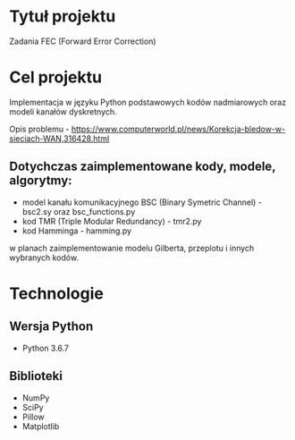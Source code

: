 # Tytuł projektu
Zadania FEC (Forward Error Correction)

# Cel projektu
Implementacja w języku Python podstawowych kodów nadmiarowych oraz modeli kanałów dyskretnych.

Opis problemu - https://www.computerworld.pl/news/Korekcja-bledow-w-sieciach-WAN,316428.html

## Dotychczas zaimplementowane kody, modele, algorytmy:
* model kanału komunikacyjnego BSC (Binary Symetric Channel) - bsc2.sy oraz bsc_functions.py
* kod TMR (Triple Modular Redundancy) - tmr2.py
* kod Hamminga - hamming.py

w planach zaimplementowanie modelu Gilberta, przeplotu i innych wybranych kodów.

# Technologie

## Wersja Python
* Python 3.6.7

## Biblioteki
* NumPy
* SciPy
* Pillow
* Matplotlib
